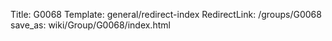 Title: G0068
Template: general/redirect-index
RedirectLink: /groups/G0068
save_as: wiki/Group/G0068/index.html